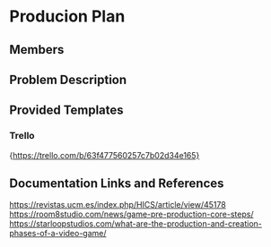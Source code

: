 

# Producion Plan

## Members

## Problem Description

## Provided Templates

### Trello

{https://trello.com/b/63f477560257c7b02d34e165}

## Documentation Links and References

https://revistas.ucm.es/index.php/HICS/article/view/45178
https://room8studio.com/news/game-pre-production-core-steps/
https://starloopstudios.com/what-are-the-production-and-creation-phases-of-a-video-game/

